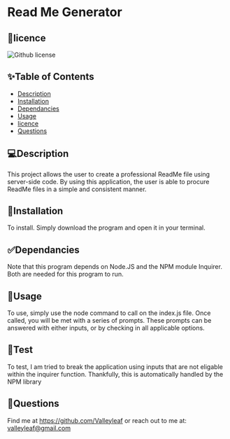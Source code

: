 
# Read Me Generator
## 📝licence
![Github license](https://img.shields.io/badge/license-MIT,-green.svg)

## ✨Table of Contents
* [Description](#Description)
* [Installation](#Installation)
* [Dependancies](#Dependancies)
* [Usage](#Usage)
* [licence](#licence)
* [Questions](#Questions)

## 💻Description
This project allows the user to create a professional ReadMe file using server-side code. By using this application, the user is able to procure ReadMe files in a simple and consistent manner.

## 🚨Installation
To install. Simply download the program and open it in your terminal.

## ✅Dependancies
Note that this program depends on Node.JS and the NPM module Inquirer. Both are needed for this program to run.

## 🚀Usage
To use, simply use the node command to call on the index.js file. Once called, you will be met with a series of prompts. These prompts can be answered with either inputs, or by checking in all applicable options.

## 💊Test
To test, I am tried to break the application using inputs that are not eligable within the inquirer function. Thankfully, this is automatically handled by the NPM library

## 👤Questions
Find me at https://github.com/Valleyleaf or reach out to me
at: valleyleaf@gmail.com

